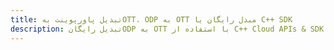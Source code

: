 ---title: تبدیل پاورپوینت بهOTT، ODP به OTT مبدل رایگان یا C++ SDKdescription: تبدیل رایگانODP به OTT با استفاده از C++ Cloud APIs & SDK. همچنین اسناد Microsoft PowerPoint را در Cloud ایجاد، ویرایش و رندر کنید.---